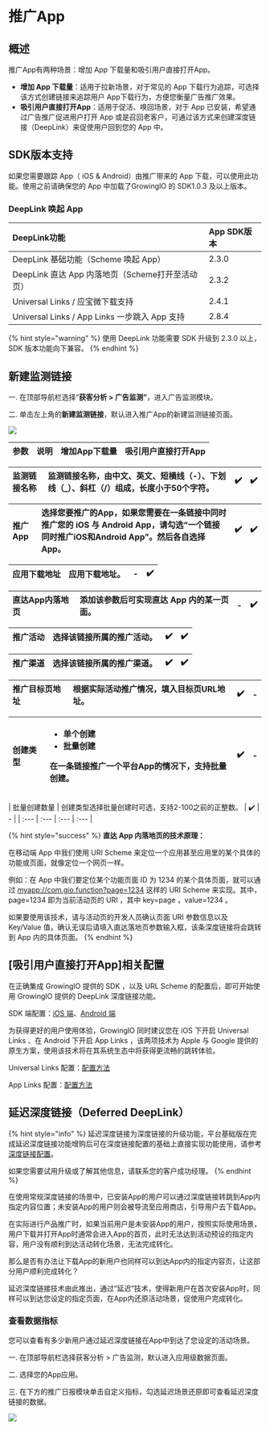 # 推广App

## 概述

推广App有两种场景：增加 App 下载量和吸引用户直接打开App。

* **增加 App 下载量**：适用于拉新场景，对于常见的 App 下载行为追踪，可选择该方式创建链接来追踪用户 App下载行为，方便您衡量广告推广效果。
* **吸引用户直接打开App**：适用于促活、唤回场景，对于 App 已安装，希望通过广告推广促进用户打开 App 或是召回老客户，可通过该方式来创建深度链接（DeepLink）来促使用户回到您的 App 中。

## SDK版本支持

如果您需要跟踪 App（ iOS & Android）由推广带来的 App 下载，可以使用此功能。使用之前请确保您的 App 中加载了GrowingIO 的 SDK1.0.3 及以上版本。

### DeepLink 唤起 App

| DeepLink功能 | App SDK版本 |
| :--- | :--- |
| DeepLink 基础功能（Scheme 唤起 App） | 2.3.0 |
| DeepLink 直达 App 内落地页（Scheme打开至活动页） | 2.3.2 |
| Universal Links / 应宝微下载支持 | 2.4.1 |
| Universal Links / App Links 一步跳入 App 支持 | 2.8.4 |

{% hint style="warning" %}
使用 DeepLink 功能需要 SDK 升级到 2.3.0 以上，SDK 版本功能向下兼容。
{% endhint %}

## 新建监测链接

一. 在顶部导航栏选择“**获客分析 &gt; 广告监测”**，进入广告监测模块。

二. 单击左上角的**新建监测链接**，默认进入推广App的新建监测链接页面。

![](https://github.com/growingio/growingio-docs-v3/tree/d520f4a494f6c0635c83422f55c665597e79ee96/.gitbook/assets/image%20%2858%29.png)

| 参数 | 说明 | 增加App下载量 | 吸引用户直接打开App |
| :--- | :--- | :--- | :--- |


| 监测链接名称 | 监测链接名称，由中文、英文、短横线（-）、下划线（\_）、斜杠（/）组成，长度小于50个字符。 | ✔️ | ✔️ |
| :--- | :--- | :--- | :--- |


| 推广App | 选择您要推广的App，如果您需要在一条链接中同时推广您的 iOS 与 Android App，请勾选“一个链接同时推广iOS和Android App”。然后各自选择App。 | ✔️ | ✔️ |
| :--- | :--- | :--- | :--- |


| 应用下载地址 | 应用下载地址。 | - | ✔️ |
| :--- | :--- | :--- | :--- |


| 直达App内落地页 | 添加该参数后可实现直达 App 内的某一页面。 | - | ✔️ |
| :--- | :--- | :--- | :--- |


| 推广活动 | 选择该链接所属的推广活动。 | ✔️ | ✔️ |
| :--- | :--- | :--- | :--- |


| 推广渠道 | 选择该链接所属的推广渠道。 | ✔️ | ✔️ |
| :--- | :--- | :--- | :--- |


| 推广目标页地址 | 根据实际活动推广情况，填入目标页URL地址。 | ✔️ | - |
| :--- | :--- | :--- | :--- |


<table>
  <thead>
    <tr>
      <th style="text-align:left">&#x521B;&#x5EFA;&#x7C7B;&#x578B;</th>
      <th style="text-align:left">
        <ul>
          <li>&#x5355;&#x4E2A;&#x521B;&#x5EFA;</li>
          <li>&#x6279;&#x91CF;&#x521B;&#x5EFA;</li>
        </ul>
        <p>&#x5728;&#x4E00;&#x6761;&#x94FE;&#x63A5;&#x63A8;&#x5E7F;&#x4E00;&#x4E2A;&#x5E73;&#x53F0;App&#x7684;&#x60C5;&#x51B5;&#x4E0B;&#xFF0C;&#x652F;&#x6301;&#x6279;&#x91CF;&#x521B;&#x5EFA;&#x3002;</p>
      </th>
      <th style="text-align:left">&#x2714;&#xFE0F;</th>
      <th style="text-align:left">-</th>
    </tr>
  </thead>
  <tbody></tbody>
</table>| 批量创建数量 | 创建类型选择批量创建时可选，支持2-100之前的正整数。 | ✔️ | - |
| :--- | :--- | :--- | :--- |


{% hint style="success" %}
**直达 App 内落地页的技术原理：**

在移动端 App 中我们使用 URI Scheme 来定位一个应用甚至应用里的某个具体的功能或页面，就像定位一个网页一样。

例如：在 App 中我们要定位某个功能页面 ID 为 1234 的某个具体页面，就可以通过 [myapp://com.gio.function?page=1234](myapp://com.gio.function?page=1234) 这样的 URI Scheme 来实现。其中，page=1234 即为当前活动页的 URI ，其中 key=page ，value=1234 。

如果要使用该技术，请与活动页的开发人员确认页面 URI 参数信息以及 Key/Value 值，确认无误后请填入直达落地页参数输入框，该条深度链接将会跳转到 App 内的具体页面。
{% endhint %}

## \[吸引用户直接打开App\]相关配置

在正确集成 GrowingIO 提供的 SDK ，以及 URL Scheme 的配置后，即可开始使用 GrowingIO 提供的 DeepLink 深度链接功能。

SDK 端配置：[iOS 端](../../../../kai-fa-zhe-wen-dang/sdkintegrated/ios-sdk/auto-ios-sdk.md#10-deeplink-and-universal-link)、[Android 端​](../../../../kai-fa-zhe-wen-dang/sdkintegrated/android-sdk/auto-android-sdk.md#16-deep-link-hui-tiao-can-shu-huo-qu)

为获得更好的用户使用体验，GrowingIO 同时建议您在 iOS 下开启 Universal Links 、在 Android 下开启 App Links ，该两项技术为 Apple 与 Google 提供的原生方案，使用该技术将在其系统生态中将获得更流畅的跳转体验。

Universal Links 配置：[配置方法​](../../chan-pin-pei-zhi/deeplink.md#22-universal-links-pei-zhi)

App Links 配置：[配置方法](../../chan-pin-pei-zhi/deeplink.md#32-applinks-pei-zhi)

## 延迟深度链接（Deferred DeepLink）

{% hint style="info" %}
延迟深度链接为深度链接的升级功能，平台基础版在完成延迟深度链接功能增购后可在深度链接配置的基础上直接实现功能使用，请参考[深度链接配置](../../chan-pin-pei-zhi/deeplink.md)。

如果您需要试用升级或了解其他信息，请联系您的客户成功经理。
{% endhint %}

在使用常规深度链接的场景中，已安装App的用户可以通过深度链接转跳到App内指定内容位置；未安装App的用户则会被导流至应用商店，引导用户去下载App。

在实际进行产品推广时，如果当前用户是未安装App的用户，按照实际使用场景，用户下载并打开App时通常会进入App的首页，此时无法达到活动预设的指定内容，用户没有顺利到达活动转化场景，无法完成转化。

那么是否有办法让下载App的新用户也同样可以到达App内的指定内容页，让这部分用户顺利完成转化？

延迟深度链接技术由此推出，通过“延迟”技术，使得新用户在首次安装App时，同样可以到达您设定的指定页面，在App内还原活动场景，促使用户完成转化。

### 查看数据指标

您可以查看有多少新用户通过延迟深度链接在App中到达了您设定的活动场景。

一. 在顶部导航栏选择获客分析 &gt; 广告监测，默认进入应用级数据页面。

二. 选择您的App应用。

三. 在下方的推广日报模块单击自定义指标，勾选延迟场景还原即可查看延迟深度链接的数据。

![](https://github.com/growingio/growingio-docs-v3/tree/d520f4a494f6c0635c83422f55c665597e79ee96/.gitbook/assets/image%20%284%29.png)

